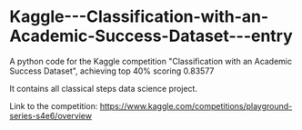 # Kaggle---Classification-with-an-Academic-Success-Dataset---entry
A python code for the Kaggle competition "Classification with an Academic Success Dataset", achieving top 40% scoring 0.83577

It contains all classical steps data science project.

Link to the competition:
https://www.kaggle.com/competitions/playground-series-s4e6/overview

